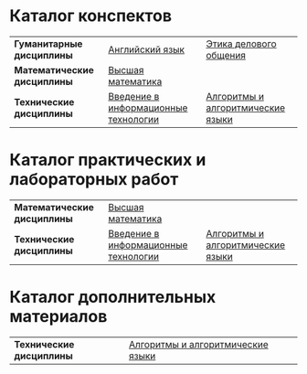 # Каталог конспектов

|                               |                                      |                        |
|-------------------------------|--------------------------------------|------------------------|
| **Гуманитарные дисциплины**   | [Английский язык](https://github.com/BFI-2202/english_notes) | [Этика делового общения](https://github.com/BFI-2202/ethics_notes) |
| **Математические дисциплины** | [Высшая математика](https://github.com/BFI-2202/higher_mathematics_notes) | |
| **Технические дисциплины**    | [Введение в информационные технологии](https://github.com/BFI-2202/informatics_notes) | [Алгоритмы и алгоритмические языки](https://github.com/BFI-2202/algorithms_notes) |

# Каталог практических и лабораторных работ

|                               |                                      |                        |
|-------------------------------|--------------------------------------|------------------------|
| **Математические дисциплины** | [Высшая математика](https://github.com/BFI-2202/higher_mathematics_studies) | |
| **Технические дисциплины**    | [Введение в информационные технологии](https://github.com/BFI-2202/informatics_studies) | [Алгоритмы и алгоритмические языки](https://github.com/BFI-2202/algorithms_notes) |

# Каталог дополнительных материалов

|                               |                                      |                        |                      |
|-------------------------------|--------------------------------------|------------------------|----------------------|
| **Технические дисциплины** | [Алгоритмы и алгоритмические языки](https://github.com/BFI-2202/algorithms_materials) | | |
